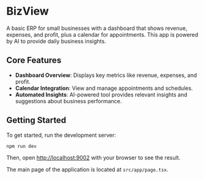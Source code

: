 # BizView

A basic ERP for small businesses with a dashboard that shows revenue, expenses, and profit, plus a calendar for appointments. This app is powered by AI to provide daily business insights.

## Core Features

- **Dashboard Overview**: Displays key metrics like revenue, expenses, and profit.
- **Calendar Integration**: View and manage appointments and schedules.
- **Automated Insights**: AI-powered tool provides relevant insights and suggestions about business performance.

## Getting Started

To get started, run the development server:

```bash
npm run dev
```

Then, open [http://localhost:9002](http://localhost:9002) with your browser to see the result.

The main page of the application is located at `src/app/page.tsx`.
